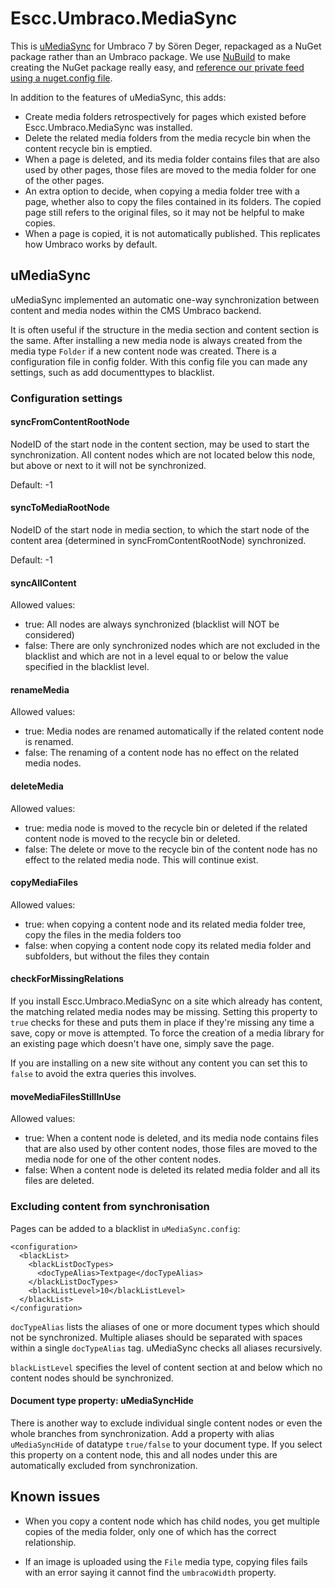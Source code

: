 # Escc.Umbraco.MediaSync

This is [uMediaSync](http://our.umbraco.org/projects/backoffice-extensions/umediasync) for Umbraco 7 by Sören Deger, repackaged as a NuGet package rather than an Umbraco package. We use [NuBuild](https://github.com/bspell1/NuBuild) to make creating the NuGet package really easy, and [reference our private feed using a nuget.config file](http://blog.davidebbo.com/2014/01/the-right-way-to-restore-nuget-packages.html).

In addition to the features of uMediaSync, this adds:

* Create media folders retrospectively for pages which existed before Escc.Umbraco.MediaSync was installed.
* Delete the related media folders from the media recycle bin when the content recycle bin is emptied.
* When a page is deleted, and its media folder contains files that are also used by other pages, those files are moved to the media folder for one of the other pages.
* An extra option to decide, when copying a media folder tree with a page, whether also to copy the files contained in its folders. The copied page still refers to the original files, so it may not be helpful to make copies.
* When a page is copied, it is not automatically published. This replicates how Umbraco works by default. 

## uMediaSync

uMediaSync implemented an automatic one-way synchronization between content and media nodes within the CMS Umbraco backend.

It is often useful if the structure in the media section and content section is the same.  After installing a new media node is always created from the media type `Folder` if a new content node was created. There is a configuration file in config folder. With this config file you can made any settings, such as add documenttypes to blacklist.

### Configuration settings

#### syncFromContentRootNode
NodeID of the start node in the content section, may be used to start the synchronization. All content nodes which are not located below this node, but above or next to it will not be synchronized.

Default: -1

#### syncToMediaRootNode
NodeID of the start node in media section, to which the start node of the content area (determined in syncFromContentRootNode) synchronized.

Default: -1

#### syncAllContent
Allowed values:

* true: All nodes are always synchronized (blacklist will NOT be considered)
* false: There are only synchronized nodes which are not excluded in the blacklist and which are not in a level equal to or below the value specified in the blacklist level.

#### renameMedia
Allowed values:

* true: Media nodes are renamed automatically if the related content node is renamed.
* false: The renaming of a content node has no effect on the related media nodes.

#### deleteMedia
Allowed values:

* true: media node is moved to the recycle bin or deleted if the related content node is moved to the recycle bin or deleted.
* false: The delete or move to the recycle bin of the content node has no effect to the related media node. This will continue exist.

#### copyMediaFiles

Allowed values:

* true: when copying a content node and its related media folder tree, copy the files in the media folders too 
* false: when copying a content node copy its related media folder and subfolders, but without the files they contain

#### checkForMissingRelations

If you install Escc.Umbraco.MediaSync on a site which already has content, the matching related media nodes may be missing. Setting this property to `true` checks for these and puts them in place if they're missing any time a save, copy or move is attempted. To force the creation of a media library for an existing page which doesn't have one, simply save the page. 

If you are installing on a new site without any content you can set this to `false` to avoid the extra queries this involves.

#### moveMediaFilesStillInUse

Allowed values:

* true: When a content node is deleted, and its media node contains files that are also used by other content nodes, those files are moved to the media node for one of the other content nodes.
* false: When a content node is deleted its related media folder and all its files are deleted.

### Excluding content from synchronisation

Pages can be added to a blacklist in `uMediaSync.config`:

	<configuration>
	  <blackList>
	    <blackListDocTypes>
	      <docTypeAlias>Textpage</docTypeAlias>
	    </blackListDocTypes>
	    <blackListLevel>10</blackListLevel>
	  </blackList>
	</configuration>

`docTypeAlias` lists the aliases of one or more document types which should not be synchronized. Multiple aliases should be separated with spaces within a single `docTypeAlias` tag. uMediaSync checks all aliases recursively.

`blackListLevel` specifies the level of content section at and below which no content nodes should be synchronized.



#### Document type property: uMediaSyncHide

There is another way to exclude individual single content nodes or even the whole branches from synchronization. Add a property with alias `uMediaSyncHide` of datatype `true/false` to your document type. If you select this property on a content node, this and all nodes under this are automatically excluded from synchronization.

## Known issues

* When you copy a content node which has child nodes, you get multiple copies of the media folder, only one of which has the correct relationship.

* If an image is uploaded using the `File` media type, copying files fails with an error saying it cannot find the `umbracoWidth` property.